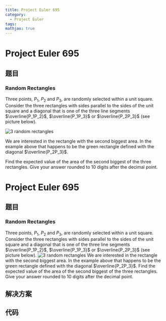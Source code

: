 ```yaml
---
title: Project Euler 695
category:
  - Project Euler
tags:
mathjax: true
---
```

<escape><!-- more --></escape>
    
# Project Euler 695
## 题目
### Random Rectangles


Three points, $P_1$, $P_2$ and $P_3$, are randomly selected within a unit square. Consider the three rectangles with sides parallel to the sides of the unit square and a diagonal that is one of the three line segments $\overline{P_1P_2}$, $\overline{P_1P_3}$ or $\overline{P_2P_3}$ (see picture below).

<div class="center">
<img src="project/images/p695_randrect.png" alt="3 random rectangles" /></div>

We are interested in the rectangle with the second biggest area. In the example above that happens to be the green rectangle defined with the diagonal $\overline{P_2P_3}$.

Find the expected value of the area of the second biggest of the three rectangles. Give your answer rounded to 10 digits after the decimal point.


# Project Euler 695
## 题目
### Random Rectangles

Three points, $P_1$, $P_2$ and $P_3$, are randomly selected within a unit square. Consider the three rectangles with sides parallel to the sides of the unit square and a diagonal that is one of the three line segments $\overline{P_1P_2}$, $\overline{P_1P_3}$ or $\overline{P_2P_3}$ (see picture below).
<img src="https://projecteuler.net/project/images/p695_randrect.png" alt="3 random rectangles">
We are interested in the rectangle with the second biggest area. In the example above that happens to be the green rectangle defined with the diagonal $\overline{P_2P_3}$.
Find the expected value of the area of the second biggest of the three rectangles. Give your answer rounded to $10$ digits after the decimal point.


## 解决方案


## 代码


